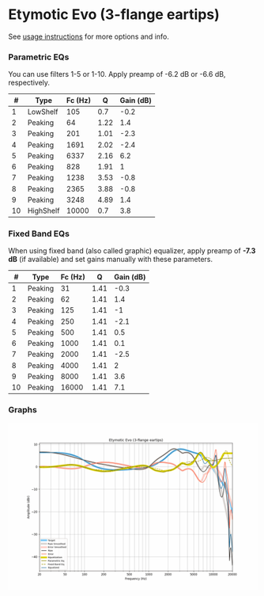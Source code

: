 # Etymotic Evo (3-flange eartips)
See [usage instructions](https://github.com/jaakkopasanen/AutoEq#usage) for more options and info.

### Parametric EQs
You can use filters 1-5 or 1-10. Apply preamp of -6.2 dB or -6.6 dB, respectively.

|   # | Type      |   Fc (Hz) |    Q |   Gain (dB) |
|-----|-----------|-----------|------|-------------|
|   1 | LowShelf  |       105 | 0.7  |        -0.2 |
|   2 | Peaking   |        64 | 1.22 |         1.4 |
|   3 | Peaking   |       201 | 1.01 |        -2.3 |
|   4 | Peaking   |      1691 | 2.02 |        -2.4 |
|   5 | Peaking   |      6337 | 2.16 |         6.2 |
|   6 | Peaking   |       828 | 1.91 |         1   |
|   7 | Peaking   |      1238 | 3.53 |        -0.8 |
|   8 | Peaking   |      2365 | 3.88 |        -0.8 |
|   9 | Peaking   |      3248 | 4.89 |         1.4 |
|  10 | HighShelf |     10000 | 0.7  |         3.8 |

### Fixed Band EQs
When using fixed band (also called graphic) equalizer, apply preamp of **-7.3 dB** (if available) and set gains manually with these parameters.

|   # | Type    |   Fc (Hz) |    Q |   Gain (dB) |
|-----|---------|-----------|------|-------------|
|   1 | Peaking |        31 | 1.41 |        -0.3 |
|   2 | Peaking |        62 | 1.41 |         1.4 |
|   3 | Peaking |       125 | 1.41 |        -1   |
|   4 | Peaking |       250 | 1.41 |        -2.1 |
|   5 | Peaking |       500 | 1.41 |         0.5 |
|   6 | Peaking |      1000 | 1.41 |         0.1 |
|   7 | Peaking |      2000 | 1.41 |        -2.5 |
|   8 | Peaking |      4000 | 1.41 |         2   |
|   9 | Peaking |      8000 | 1.41 |         3.6 |
|  10 | Peaking |     16000 | 1.41 |         7.1 |

### Graphs
![](./Etymotic%20Evo%20(3-flange%20eartips).png)
